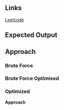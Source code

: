 ## Links
[Leetcode]()

## Expected Output

## Approach

### Brute Force

### Brute Force Optimised

### Optimized

**Approach**
```

```